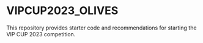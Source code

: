 # VIPCUP2023_OLIVES
This repository provides starter code and recommendations for starting the VIP CUP 2023 competition. 
